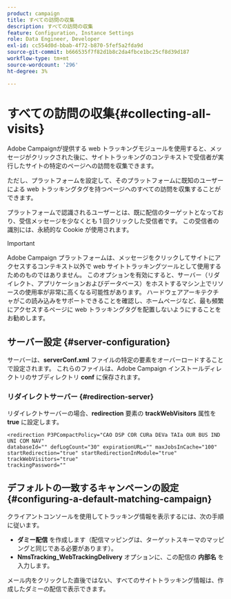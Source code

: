 ```yaml
---
product: campaign
title: すべての訪問の収集
description: すべての訪問の収集
feature: Configuration, Instance Settings
role: Data Engineer, Developer
exl-id: cc554d0d-bbab-4f72-b870-5fef5a2fda9d
source-git-commit: b666535f7f82d1b8c2da4fbce1bc25cf8d39d187
workflow-type: tm+mt
source-wordcount: '296'
ht-degree: 3%

---
```


# すべての訪問の収集{#collecting-all-visits}

Adobe Campaignが提供する web トラッキングモジュールを使用すると、メッセージがクリックされた後に、サイトトラッキングのコンテキストで受信者が実行したサイトの特定のページへの訪問を収集できます。

ただし、プラットフォームを設定して、そのプラットフォームに既知のユーザーによる web トラッキングタグを持つページへのすべての訪問を収集することができます。

プラットフォームで認識されるユーザーとは、既に配信のターゲットとなっており、受信メッセージを少なくとも 1 回クリックした受信者です。 この受信者の識別には、永続的な Cookie が使用されます。

>[!IMPORTANT]
>
>Adobe Campaign プラットフォームは、メッセージをクリックしてサイトにアクセスするコンテキスト以外で web サイトトラッキングツールとして使用するためのものではありません。 このオプションを有効にすると、サーバー（リダイレクト、アプリケーションおよびデータベース）をホストするマシン上でリソースの使用率が非常に高くなる可能性があります。 ハードウェアアーキテクチャがこの読み込みをサポートできることを確認し、ホームページなど、最も頻繁にアクセスするページに web トラッキングタグを配置しないようにすることをお勧めします。

## サーバー設定 {#server-configuration}

サーバーは、**serverConf.xml** ファイルの特定の要素をオーバーロードすることで設定されます。 これらのファイルは、Adobe Campaign インストールディレクトリのサブディレクトリ **conf** に保存されます。

### リダイレクトサーバー {#redirection-server}

リダイレクトサーバーの場合、**redirection** 要素の **trackWebVisitors** 属性を **true** に設定します。

```
<redirection P3PCompactPolicy="CAO DSP COR CURa DEVa TAIa OUR BUS IND UNI COM NAV"
databaseId="" defLogCount="30" expirationURL="" maxJobsInCache="100"
startRedirection="true" startRedirectionInModule="true" trackWebVisitors="true"
trackingPassword=""
```

## デフォルトの一致するキャンペーンの設定 {#configuring-a-default-matching-campaign}

クライアントコンソールを使用してトラッキング情報を表示するには、次の手順に従います。

* **ダミー配信** を作成します（配信マッピングは、ターゲットスキーマのマッピングと同じである必要があります）。
* **NmsTracking_WebTrackingDelivery** オプションに、この配信の **内部名** を入力します。

メール内をクリックした直後ではない、すべてのサイトトラッキング情報は、作成したダミーの配信で表示できます。
